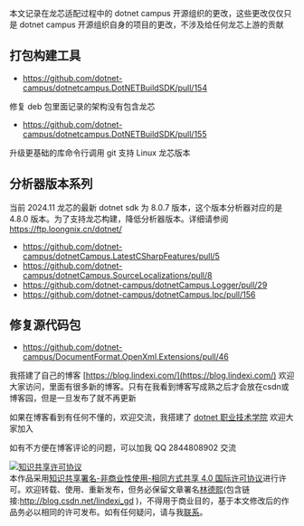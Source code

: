 
本文记录在龙芯适配过程中的 dotnet campus 开源组织的更改，这些更改仅仅只是 dotnet campus 开源组织自身的项目的更改，不涉及给任何龙芯上游的贡献

<!--more-->


<!-- CreateTime:2024/11/12 22:16:36 -->
<!-- 发布 -->
<!-- 博客 -->

## 打包构建工具

- <https://github.com/dotnet-campus/dotnetcampus.DotNETBuildSDK/pull/154>

修复 deb 包里面记录的架构没有包含龙芯

- <https://github.com/dotnet-campus/dotnetcampus.DotNETBuildSDK/pull/155>

升级更基础的库命令行调用 git 支持 Linux 龙芯版本

## 分析器版本系列

当前 2024.11 龙芯的最新 dotnet sdk 为 8.0.7 版本，这个版本分析器对应的是 4.8.0 版本。为了支持龙芯构建，降低分析器版本。详细请参阅 <https://ftp.loongnix.cn/dotnet/>

- <https://github.com/dotnet-campus/dotnetCampus.LatestCSharpFeatures/pull/5>
- <https://github.com/dotnet-campus/dotnetCampus.SourceLocalizations/pull/8>
- <https://github.com/dotnet-campus/dotnetCampus.Logger/pull/29>
- <https://github.com/dotnet-campus/dotnetCampus.Ipc/pull/156>

## 修复源代码包

- <https://github.com/dotnet-campus/DocumentFormat.OpenXml.Extensions/pull/46>


我搭建了自己的博客 [https://blog.lindexi.com/](https://blog.lindexi.com/) 欢迎大家访问，里面有很多新的博客。只有在我看到博客写成熟之后才会放在csdn或博客园，但是一旦发布了就不再更新

如果在博客看到有任何不懂的，欢迎交流，我搭建了 [dotnet 职业技术学院](https://t.me/dotnet_campus) 欢迎大家加入

如有不方便在博客评论的问题，可以加我 QQ 2844808902 交流

<a rel="license" href="http://creativecommons.org/licenses/by-nc-sa/4.0/"><img alt="知识共享许可协议" style="border-width:0" src="https://licensebuttons.net/l/by-nc-sa/4.0/88x31.png" /></a><br />本作品采用<a rel="license" href="http://creativecommons.org/licenses/by-nc-sa/4.0/">知识共享署名-非商业性使用-相同方式共享 4.0 国际许可协议</a>进行许可。欢迎转载、使用、重新发布，但务必保留文章署名[林德熙](http://blog.csdn.net/lindexi_gd)(包含链接:http://blog.csdn.net/lindexi_gd )，不得用于商业目的，基于本文修改后的作品务必以相同的许可发布。如有任何疑问，请与我[联系](mailto:lindexi_gd@163.com)。